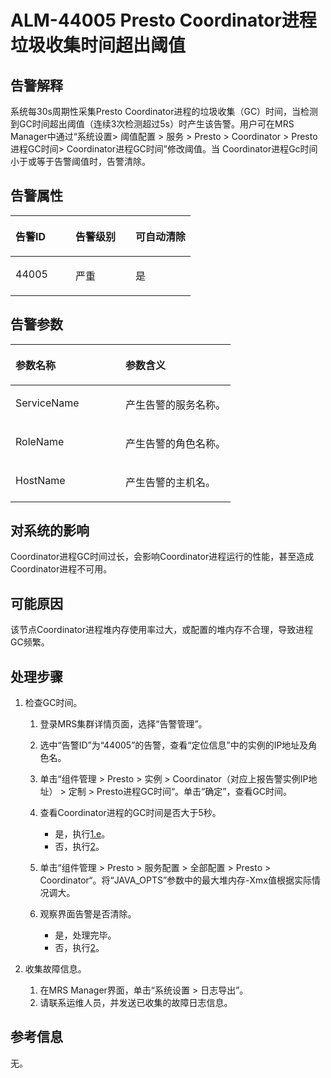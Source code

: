 # ALM-44005 Presto Coordinator进程垃圾收集时间超出阈值<a name="alm_44005"></a>

## 告警解释<a name="zh-cn_topic_0225312712_zh-cn_topic_0087039425_section43920869"></a>

系统每30s周期性采集Presto Coordinator进程的垃圾收集（GC）时间，当检测到GC时间超出阈值（连续3次检测超过5s）时产生该告警。用户可在MRS Manager中通过“系统设置\>  阈值配置 \> 服务 \> Presto \> Coordinator \> Presto进程GC时间\> Coordinator进程GC时间”修改阈值。当 Coordinator进程Gc时间小于或等于告警阈值时，告警清除。

## 告警属性<a name="zh-cn_topic_0225312712_zh-cn_topic_0087039425_section59743502"></a>

<a name="zh-cn_topic_0225312712_zh-cn_topic_0087039425_table64843092"></a>
<table><thead align="left"><tr id="zh-cn_topic_0225312712_zh-cn_topic_0087039425_row10409628"><th class="cellrowborder" valign="top" width="33.33333333333333%" id="mcps1.1.4.1.1"><p id="zh-cn_topic_0225312712_zh-cn_topic_0087039425_p37873528"><a name="zh-cn_topic_0225312712_zh-cn_topic_0087039425_p37873528"></a><a name="zh-cn_topic_0225312712_zh-cn_topic_0087039425_p37873528"></a>告警ID</p>
</th>
<th class="cellrowborder" valign="top" width="33.33333333333333%" id="mcps1.1.4.1.2"><p id="zh-cn_topic_0225312712_zh-cn_topic_0087039425_p47856888"><a name="zh-cn_topic_0225312712_zh-cn_topic_0087039425_p47856888"></a><a name="zh-cn_topic_0225312712_zh-cn_topic_0087039425_p47856888"></a>告警级别</p>
</th>
<th class="cellrowborder" valign="top" width="33.33333333333333%" id="mcps1.1.4.1.3"><p id="zh-cn_topic_0225312712_zh-cn_topic_0087039425_p51202692"><a name="zh-cn_topic_0225312712_zh-cn_topic_0087039425_p51202692"></a><a name="zh-cn_topic_0225312712_zh-cn_topic_0087039425_p51202692"></a>可自动清除</p>
</th>
</tr>
</thead>
<tbody><tr id="zh-cn_topic_0225312712_zh-cn_topic_0087039425_row53777413"><td class="cellrowborder" valign="top" width="33.33333333333333%" headers="mcps1.1.4.1.1 "><p id="zh-cn_topic_0225312712_zh-cn_topic_0087039425_p61003235"><a name="zh-cn_topic_0225312712_zh-cn_topic_0087039425_p61003235"></a><a name="zh-cn_topic_0225312712_zh-cn_topic_0087039425_p61003235"></a>44005</p>
</td>
<td class="cellrowborder" valign="top" width="33.33333333333333%" headers="mcps1.1.4.1.2 "><p id="zh-cn_topic_0225312712_zh-cn_topic_0087039425_p42315013"><a name="zh-cn_topic_0225312712_zh-cn_topic_0087039425_p42315013"></a><a name="zh-cn_topic_0225312712_zh-cn_topic_0087039425_p42315013"></a>严重</p>
</td>
<td class="cellrowborder" valign="top" width="33.33333333333333%" headers="mcps1.1.4.1.3 "><p id="zh-cn_topic_0225312712_zh-cn_topic_0087039425_p4964052"><a name="zh-cn_topic_0225312712_zh-cn_topic_0087039425_p4964052"></a><a name="zh-cn_topic_0225312712_zh-cn_topic_0087039425_p4964052"></a>是</p>
</td>
</tr>
</tbody>
</table>

## 告警参数<a name="zh-cn_topic_0225312712_zh-cn_topic_0087039425_section820607"></a>

<a name="zh-cn_topic_0225312712_zh-cn_topic_0087039425_table66543927"></a>
<table><thead align="left"><tr id="zh-cn_topic_0225312712_zh-cn_topic_0087039425_row61284534"><th class="cellrowborder" valign="top" width="50%" id="mcps1.1.3.1.1"><p id="zh-cn_topic_0225312712_zh-cn_topic_0087039425_p65100236"><a name="zh-cn_topic_0225312712_zh-cn_topic_0087039425_p65100236"></a><a name="zh-cn_topic_0225312712_zh-cn_topic_0087039425_p65100236"></a>参数名称</p>
</th>
<th class="cellrowborder" valign="top" width="50%" id="mcps1.1.3.1.2"><p id="zh-cn_topic_0225312712_zh-cn_topic_0087039425_p38627770"><a name="zh-cn_topic_0225312712_zh-cn_topic_0087039425_p38627770"></a><a name="zh-cn_topic_0225312712_zh-cn_topic_0087039425_p38627770"></a>参数含义</p>
</th>
</tr>
</thead>
<tbody><tr id="zh-cn_topic_0225312712_zh-cn_topic_0087039425_row41841705"><td class="cellrowborder" valign="top" width="50%" headers="mcps1.1.3.1.1 "><p id="zh-cn_topic_0225312712_zh-cn_topic_0087039425_p33734977"><a name="zh-cn_topic_0225312712_zh-cn_topic_0087039425_p33734977"></a><a name="zh-cn_topic_0225312712_zh-cn_topic_0087039425_p33734977"></a>ServiceName</p>
</td>
<td class="cellrowborder" valign="top" width="50%" headers="mcps1.1.3.1.2 "><p id="zh-cn_topic_0225312712_zh-cn_topic_0087039425_p48178601"><a name="zh-cn_topic_0225312712_zh-cn_topic_0087039425_p48178601"></a><a name="zh-cn_topic_0225312712_zh-cn_topic_0087039425_p48178601"></a>产生告警的服务名称。</p>
</td>
</tr>
<tr id="zh-cn_topic_0225312712_zh-cn_topic_0087039425_row30954226"><td class="cellrowborder" valign="top" width="50%" headers="mcps1.1.3.1.1 "><p id="zh-cn_topic_0225312712_zh-cn_topic_0087039425_p24264406"><a name="zh-cn_topic_0225312712_zh-cn_topic_0087039425_p24264406"></a><a name="zh-cn_topic_0225312712_zh-cn_topic_0087039425_p24264406"></a>RoleName</p>
</td>
<td class="cellrowborder" valign="top" width="50%" headers="mcps1.1.3.1.2 "><p id="zh-cn_topic_0225312712_zh-cn_topic_0087039425_p19259870"><a name="zh-cn_topic_0225312712_zh-cn_topic_0087039425_p19259870"></a><a name="zh-cn_topic_0225312712_zh-cn_topic_0087039425_p19259870"></a>产生告警的角色名称。</p>
</td>
</tr>
<tr id="zh-cn_topic_0225312712_zh-cn_topic_0087039425_row39121107"><td class="cellrowborder" valign="top" width="50%" headers="mcps1.1.3.1.1 "><p id="zh-cn_topic_0225312712_zh-cn_topic_0087039425_p14693133"><a name="zh-cn_topic_0225312712_zh-cn_topic_0087039425_p14693133"></a><a name="zh-cn_topic_0225312712_zh-cn_topic_0087039425_p14693133"></a>HostName</p>
</td>
<td class="cellrowborder" valign="top" width="50%" headers="mcps1.1.3.1.2 "><p id="zh-cn_topic_0225312712_zh-cn_topic_0087039425_p49293152"><a name="zh-cn_topic_0225312712_zh-cn_topic_0087039425_p49293152"></a><a name="zh-cn_topic_0225312712_zh-cn_topic_0087039425_p49293152"></a>产生告警的主机名。</p>
</td>
</tr>
</tbody>
</table>

## 对系统的影响<a name="zh-cn_topic_0225312712_zh-cn_topic_0087039425_section7385465"></a>

Coordinator进程GC时间过长，会影响Coordinator进程运行的性能，甚至造成Coordinator进程不可用。

## 可能原因<a name="zh-cn_topic_0225312712_zh-cn_topic_0087039425_section66469189"></a>

该节点Coordinator进程堆内存使用率过大，或配置的堆内存不合理，导致进程GC频繁。

## 处理步骤<a name="zh-cn_topic_0225312712_section14111549283"></a>

1.  检查GC时间。
    1.  登录MRS集群详情页面，选择“告警管理”。
    2.  选中“告警ID”为“44005”的告警，查看“定位信息”中的实例的IP地址及角色名。
    3.  单击“组件管理 \> Presto \> 实例 \> Coordinator（对应上报告警实例IP地址） \> 定制 \> Presto进程GC时间“。单击“确定”，查看GC时间。
    4.  查看Coordinator进程的GC时间是否大于5秒。
        -   是，执行[1.e](#zh-cn_topic_0225312712_li1011493181634)。
        -   否，执行[2](#zh-cn_topic_0225312712_li572522141314)。

    5.  <a name="zh-cn_topic_0225312712_li1011493181634"></a>单击“组件管理 \> Presto \> 服务配置 \> 全部配置 \> Presto \> Coordinator“。将“JAVA\_OPTS”参数中的最大堆内存-Xmx值根据实际情况调大。
    6.  观察界面告警是否清除。
        -   是，处理完毕。
        -   否，执行[2](#zh-cn_topic_0225312712_li572522141314)。

2.  <a name="zh-cn_topic_0225312712_li572522141314"></a>收集故障信息。
    1.  在MRS Manager界面，单击“系统设置 \> 日志导出”。
    2.  请联系运维人员，并发送已收集的故障日志信息。


## 参考信息<a name="zh-cn_topic_0225312712_zh-cn_topic_0087039425_section15295265"></a>

无。

